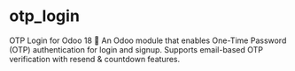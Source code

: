# otp_login
OTP Login for Odoo 18  🔐 An Odoo module that enables One-Time Password (OTP) authentication for login and signup.   Supports email-based OTP verification with resend &amp; countdown features.
